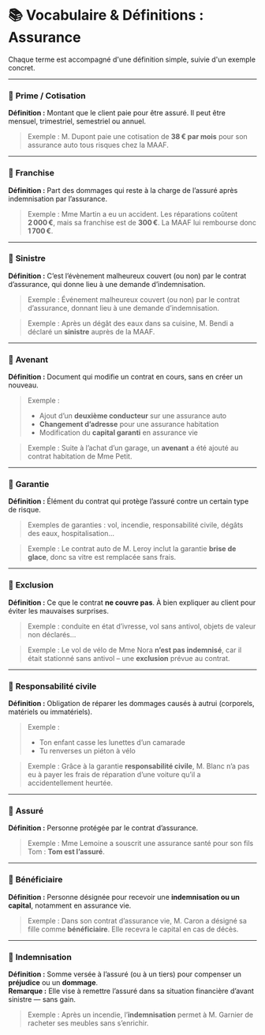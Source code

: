# 📚 Vocabulaire & Définitions : Assurance

Chaque terme est accompagné d'une définition simple, suivie d'un exemple concret.

---

### 🔹 **Prime / Cotisation**
**Définition :** Montant que le client paie pour être assuré. Il peut être mensuel, trimestriel, semestriel ou annuel.  
>Exemple : M. Dupont paie une cotisation de **38 € par mois** pour son assurance auto tous risques chez la MAAF.

---

### 🔹 **Franchise**
**Définition :** Part des dommages qui reste à la charge de l’assuré après indemnisation par l’assurance.  
>Exemple : Mme Martin a eu un accident. Les réparations coûtent **2 000 €**, mais sa franchise est de **300 €**. La MAAF lui rembourse donc **1 700 €**.

---

### 🔹 **Sinistre**
**Définition :** C’est l’évènement malheureux couvert (ou non) par le contrat d’assurance, qui donne lieu à une demande d’indemnisation.
>Exemple : Événement malheureux couvert (ou non) par le contrat d’assurance, donnant lieu à une demande d’indemnisation. 

>Exemple : Après un dégât des eaux dans sa cuisine, M. Bendi a déclaré un **sinistre** auprès de la MAAF.

---

### 🔹 **Avenant**
**Définition :** Document qui modifie un contrat en cours, sans en créer un nouveau.  
>Exemple :
>- Ajout d’un **deuxième conducteur** sur une assurance auto  
>- **Changement d’adresse** pour une assurance habitation  
>- Modification du **capital garanti** en assurance vie

>Exemple : Suite à l’achat d’un garage, un **avenant** a été ajouté au contrat habitation de Mme Petit.

---

### 🔹 **Garantie**
**Définition :** Élément du contrat qui protège l’assuré contre un certain type de risque.  
>Exemples de garanties : vol, incendie, responsabilité civile, dégâts des eaux, hospitalisation…

>Exemple : Le contrat auto de M. Leroy inclut la garantie **brise de glace**, donc sa vitre est remplacée sans frais.

---

### 🔹 **Exclusion**
**Définition :** Ce que le contrat **ne couvre pas**. À bien expliquer au client pour éviter les mauvaises surprises.  
>Exemple : conduite en état d’ivresse, vol sans antivol, objets de valeur non déclarés…  

>Exemple : Le vol de vélo de Mme Nora **n’est pas indemnisé**, car il était stationné sans antivol – une **exclusion** prévue au contrat.

---

### 🔹 **Responsabilité civile**
**Définition :** Obligation de réparer les dommages causés à autrui (corporels, matériels ou immatériels).  
>Exemple :
>- Ton enfant casse les lunettes d’un camarade  
>- Tu renverses un piéton à vélo  

>Exemple : Grâce à la garantie **responsabilité civile**, M. Blanc n’a pas eu à payer les frais de réparation d’une voiture qu’il a accidentellement heurtée.

---

### 🔹 **Assuré**
**Définition :** Personne protégée par le contrat d’assurance.  
>Exemple : Mme Lemoine a souscrit une assurance santé pour son fils Tom : **Tom est l’assuré**.

---

### 🔹 **Bénéficiaire**
**Définition :** Personne désignée pour recevoir une **indemnisation ou un capital**, notamment en assurance vie.  
>Exemple : Dans son contrat d’assurance vie, M. Caron a désigné sa fille comme **bénéficiaire**. Elle recevra le capital en cas de décès.

---

### 🔹 **Indemnisation**
**Définition :** Somme versée à l’assuré (ou à un tiers) pour compenser un **préjudice** ou un **dommage**.  
**Remarque :** Elle vise à remettre l’assuré dans sa situation financière d’avant sinistre — sans gain.  
>Exemple : Après un incendie, l’**indemnisation** permet à M. Garnier de racheter ses meubles sans s’enrichir.
